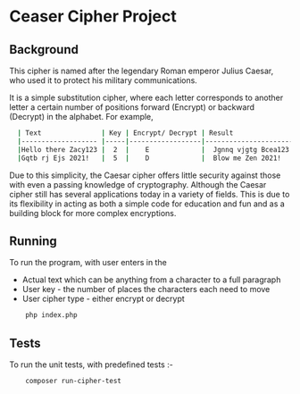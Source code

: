 <h1 style="align-content: center">Ceaser Cipher Project</h1>  
 
## Background
  This cipher is named after the legendary
  Roman emperor Julius Caesar, who used it to protect his military communications. 
  
  It is a simple substitution cipher, where each letter corresponds to another 
  letter a certain number of positions forward (Encrypt) or backward (Decrypt) in the alphabet. 
  For example, 
  
```bash
  | Text               | Key | Encrypt/ Decrypt | Result    	        |
  |------------------- |-----|------------------|-----------------------|
  |Hello there Zacy123 |  2  |    E             |  Jgnnq vjgtg Bcea123. |
  |Gqtb rj Ejs 2021!   |  5  |    D             |  Blow me Zen 2021!    |
```    
  Due to this simplicity, the Caesar cipher offers little security against those with even a passing
  knowledge of cryptography. Although the Caesar cipher still has several applications today in a 
  variety of fields. This is due to its flexibility in acting as both a simple code for education 
  and fun and as a building block for more complex encryptions.
  
## Running
 To run the program, with user enters in the
 * Actual text which can be anything from a character to a full paragraph
 * User key - the number of places the characters each need to move 
 * User cipher type - either encrypt or decrypt 
 
 

```bash
    php index.php
```     
  
## Tests

 To run the unit tests, with predefined tests :-
 
```bash
    composer run-cipher-test
``` 